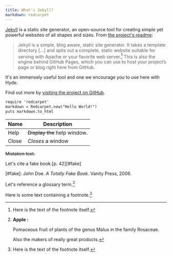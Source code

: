 ```yaml
---
title: What's Jekyll?
markdown: redcarpet
---
```


[Jekyll](http://jekyllrb.com) is a static site generator, an open-source tool for creating simple yet powerful websites of all shapes and sizes. From [the project's readme](https://github.com/mojombo/jekyll/blob/master/README.markdown):

  > Jekyll is a simple, blog aware, static site generator. It takes a template directory [...] and spits out a complete, static website suitable for serving with Apache or your favorite web server.[^somesamplefootnote] This is also the engine behind GitHub Pages, which you can use to host your project’s page or blog right here from GitHub.

[^somesamplefootnote]: Here is the text of the footnote itself.

It's an immensely useful tool and one we encourage you to use here with Hyde.

Find out more by [visiting the project on GitHub](https://github.com/mojombo/jekyll).

```html
require 'redcarpet'
markdown = Redcarpet.new("Hello World!")
puts markdown.to_html
```

| Name | Description          |
| ------------- | ----------- |
| Help      | ~~Display the~~ help window.|
| Close     | _Closes_ a window     |  
~~Mistaken text.~~

Let's cite a fake book.[p. 42][#fake]

[#fake]: John Doe. *A Totally Fake Book*. Vanity Press, 2006.

Let's reference a glossary term.[^glossary]

[^glossary]:**Apple    :**

    Pomaceous fruit of plants of the genus Malus in 
    the family Rosaceae.

    Also the makers of really great products.

Here is some text containing a footnote.[^somesamplefootnote]

[^somesamplefootnote]: Here is the text of the footnote itself.
